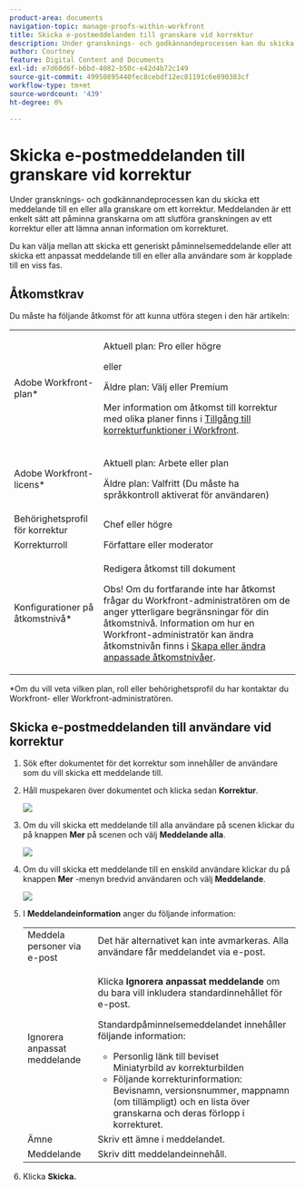 ```yaml
---
product-area: documents
navigation-topic: manage-proofs-within-workfront
title: Skicka e-postmeddelanden till granskare vid korrektur
description: Under gransknings- och godkännandeprocessen kan du skicka ett meddelande till en eller alla granskare om ett korrektur. Meddelanden är ett enkelt sätt att påminna granskarna om att slutföra granskningen av ett korrektur eller att lämna annan information om korrekturet.
author: Courtney
feature: Digital Content and Documents
exl-id: e7d60d6f-b6bd-4082-b50c-e42d4b72c149
source-git-commit: 49950895440fec8cebdf12ec81191c6e890383cf
workflow-type: tm+mt
source-wordcount: '439'
ht-degree: 0%

---
```


# Skicka e-postmeddelanden till granskare vid korrektur

Under gransknings- och godkännandeprocessen kan du skicka ett meddelande till en eller alla granskare om ett korrektur. Meddelanden är ett enkelt sätt att påminna granskarna om att slutföra granskningen av ett korrektur eller att lämna annan information om korrekturet.

Du kan välja mellan att skicka ett generiskt påminnelsemeddelande eller att skicka ett anpassat meddelande till en eller alla användare som är kopplade till en viss fas.

## Åtkomstkrav

Du måste ha följande åtkomst för att kunna utföra stegen i den här artikeln:

<table style="table-layout:auto"> 
 <col> 
 <col> 
 <tbody> 
  <tr> 
   <td role="rowheader">Adobe Workfront-plan*</td> 
   <td> <p>Aktuell plan: Pro eller högre</p> <p>eller</p> <p>Äldre plan: Välj eller Premium</p> <p>Mer information om åtkomst till korrektur med olika planer finns i <a href="/help/quicksilver/administration-and-setup/manage-workfront/configure-proofing/access-to-proofing-functionality.md" class="MCXref xref">Tillgång till korrekturfunktioner i Workfront</a>.</p> </td> 
  </tr> 
  <tr> 
   <td role="rowheader">Adobe Workfront-licens*</td> 
   <td> <p>Aktuell plan: Arbete eller plan</p> <p>Äldre plan: Valfritt (Du måste ha språkkontroll aktiverat för användaren)</p> </td> 
  </tr> 
  <tr> 
   <td role="rowheader">Behörighetsprofil för korrektur </td> 
   <td>Chef eller högre</td> 
  </tr> 
  <tr> 
   <td role="rowheader">Korrekturroll</td> 
   <td>Författare eller moderator</td> 
  </tr> 
  <tr> 
   <td role="rowheader">Konfigurationer på åtkomstnivå*</td> 
   <td> <p>Redigera åtkomst till dokument</p> <p>Obs! Om du fortfarande inte har åtkomst frågar du Workfront-administratören om de anger ytterligare begränsningar för din åtkomstnivå. Information om hur en Workfront-administratör kan ändra åtkomstnivån finns i <a href="../../../administration-and-setup/add-users/configure-and-grant-access/create-modify-access-levels.md" class="MCXref xref">Skapa eller ändra anpassade åtkomstnivåer</a>.</p> </td> 
  </tr> 
 </tbody> 
</table>

&#42;Om du vill veta vilken plan, roll eller behörighetsprofil du har kontaktar du Workfront- eller Workfront-administratören.

## Skicka e-postmeddelanden till användare vid korrektur

1. Sök efter dokumentet för det korrektur som innehåller de användare som du vill skicka ett meddelande till.
1. Håll muspekaren över dokumentet och klicka sedan **Korrektur**.

   ![](assets/proof-workflow-doc-list-350x92.png)

1. Om du vill skicka ett meddelande till alla användare på scenen klickar du på knappen **Mer** på scenen och välj **Meddelande alla**.

   ![](assets/message-stage-350x122.png)

1. Om du vill skicka ett meddelande till en enskild användare klickar du på knappen **Mer** -menyn bredvid användaren och välj **Meddelande**.

   ![](assets/message-user-350x121.png)

1. I **Meddelandeinformation** anger du följande information:

   <table style="table-layout:auto"> 
    <col> 
    <col> 
    <tbody> 
     <tr> 
      <td role="rowheader">Meddela personer via e-post</td> 
      <td>Det här alternativet kan inte avmarkeras. Alla användare får meddelandet via e-post.</td> 
     </tr> 
     <tr> 
      <td role="rowheader">Ignorera anpassat meddelande</td> 
      <td> <p>Klicka <strong>Ignorera anpassat meddelande</strong> om du bara vill inkludera standardinnehållet för e-post.</p> <p>Standardpåminnelsemeddelandet innehåller följande information:</p> 
       <ul> 
        <li>Personlig länk till beviset<br>Miniatyrbild av korrekturbilden<br></li> 
        <li>Följande korrekturinformation: Bevisnamn, versionsnummer, mappnamn (om tillämpligt) och en lista över granskarna och deras förlopp i korrekturet.</li> 
       </ul> </td> 
     </tr> 
     <tr> 
      <td role="rowheader">Ämne</td> 
      <td>Skriv ett ämne i meddelandet.</td> 
     </tr> 
     <tr> 
      <td role="rowheader">Meddelande</td> 
      <td>Skriv ditt meddelandeinnehåll.</td> 
     </tr> 
    </tbody> 
   </table>

1. Klicka **Skicka.**
